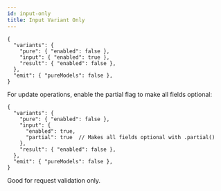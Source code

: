 ```yaml
---
id: input-only
title: Input Variant Only
---
```


```jsonc
{
  "variants": {
    "pure": { "enabled": false },
    "input": { "enabled": true },
    "result": { "enabled": false },
  },
  "emit": { "pureModels": false },
}
```

For update operations, enable the partial flag to make all fields optional:

```jsonc
{
  "variants": {
    "pure": { "enabled": false },
    "input": {
      "enabled": true,
      "partial": true  // Makes all fields optional with .partial()
    },
    "result": { "enabled": false },
  },
  "emit": { "pureModels": false },
}
```

Good for request validation only.

